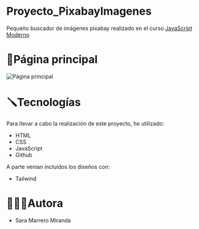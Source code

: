 # Proyecto_PixabayImagenes
Pequeño buscador de imágenes pixabay realizado en el curso [JavaScript Moderno](https://www.udemy.com/course/javascript-moderno-guia-definitiva-construye-10-proyectos/)

# 📸Página principal
![Página principal](./img/PaginaPrincipal.png)

# 🪛Tecnologías
Para llevar a cabo la realización de este proyecto, he utilizado:
* HTML
* CSS
* JavaScript
* Github

A parte venían incluidos los diseños con:
* Tailwind

#  👩🏻‍💻Autora
* Sara Marrero Miranda
